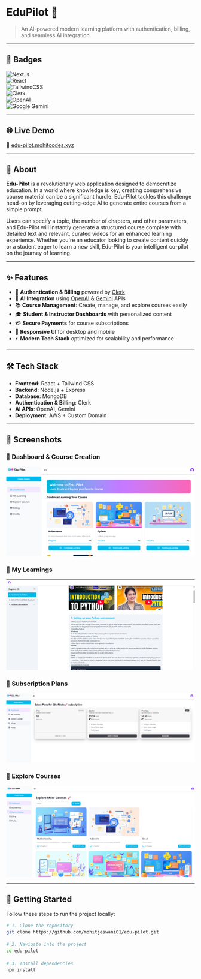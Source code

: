 # **EduPilot** 🚀  

> An AI-powered modern learning platform with authentication, billing, and seamless AI integration.  

---

## 🔰 Badges  

![Next.js](https://img.shields.io/badge/Next.js-000000?style=for-the-badge&logo=next.js&logoColor=white)  
![React](https://img.shields.io/badge/React-20232A?style=for-the-badge&logo=react&logoColor=61DAFB)  
![TailwindCSS](https://img.shields.io/badge/TailwindCSS-38B2AC?style=for-the-badge&logo=tailwind-css&logoColor=white)  
![Clerk](https://img.shields.io/badge/Clerk-3B82F6?style=for-the-badge&logo=clerk&logoColor=white)  
![OpenAI](https://img.shields.io/badge/OpenAI-412991?style=for-the-badge&logo=openai&logoColor=white)  
![Google Gemini](https://img.shields.io/badge/Gemini_AI-4285F4?style=for-the-badge&logo=google&logoColor=white)  

---

## 🌐 Live Demo  
🔗 [edu-pilot.mohitcodes.xyz](https://edu-pilot.mohitcodes.xyz)  

---

## 📖 About  
**Edu-Pilot** is a revolutionary web application designed to democratize education. In a world where knowledge is key, creating comprehensive course material can be a significant hurdle. Edu-Pilot tackles this challenge head-on by leveraging cutting-edge AI to generate entire courses from a simple prompt.

Users can specify a topic, the number of chapters, and other parameters, and Edu-Pilot will instantly generate a structured course complete with detailed text and relevant, curated videos for an enhanced learning experience. Whether you're an educator looking to create content quickly or a student eager to learn a new skill, Edu-Pilot is your intelligent co-pilot on the journey of learning. 

---

## ✨ Features  
- 🔐 **Authentication & Billing** powered by [Clerk](https://clerk.com)  
- 🤖 **AI Integration** using [OpenAI](https://platform.openai.com) & [Gemini](https://ai.google.dev/) APIs  
- 📚 **Course Management**: Create, manage, and explore courses easily  
- 🎓 **Student & Instructor Dashboards** with personalized content  
- 💳 **Secure Payments** for course subscriptions  
- 📱 **Responsive UI** for desktop and mobile  
- ⚡ **Modern Tech Stack** optimized for scalability and performance  

---

## 🛠️ Tech Stack  
- **Frontend**: React + Tailwind CSS  
- **Backend**: Node.js + Express  
- **Database**: MongoDB  
- **Authentication & Billing**: Clerk  
- **AI APIs**: OpenAI, Gemini  
- **Deployment**: AWS + Custom Domain  

---

## 📸 Screenshots  

### 🔹 Dashboard & Course Creation  

![Dashboard](images/dashboard_ss.png)   

### 🔹 My Learnings

![Subscription](images/my-learning.png)  

### 🔹 Subscription Plans  

![Subscription](images/biling.png)  

### 🔹 Explore Courses  

![Explore Courses](images/explore-courses.png)  

---

## 🚀 Getting Started  

Follow these steps to run the project locally:  

```bash
# 1. Clone the repository
git clone https://github.com/mohitjeswani01/edu-pilot.git

# 2. Navigate into the project
cd edu-pilot

# 3. Install dependencies
npm install
